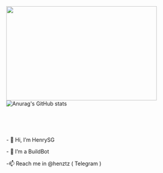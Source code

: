 
<img align="left" src="https://github.com/henrysg29/henrysg29/blob/main/20955fe1233b44e58.gif" width="400" height="250">

![Anurag's GitHub stats](https://github-readme-stats.vercel.app/api?username=henrysg29&show_icons=true&theme=radical)

<br>
<br>
<br>
<p class="text-center"> - 👋 Hi, I’m HenrySG </p>
<p class="text-center">- 👀 I’m a BuildBot 
<p class="text-center">-📫 Reach me in @henztz ( Telegram )

<!---
henrysg29/henrysg29 is a ✨ special ✨ repository because its `README.md` (this file) appears on your GitHub profile.
You can click the Preview link to take a look at your changes.
--->
